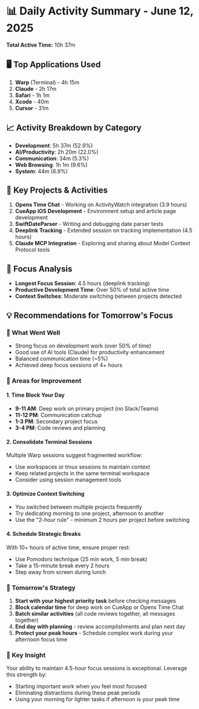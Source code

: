 # 📊 Daily Activity Summary - June 12, 2025

**Total Active Time:** 10h 37m

## 🖥️ Top Applications Used
1. **Warp** (Terminal) - 4h 15m 
2. **Claude** - 2h 17m
3. **Safari** - 1h 1m
4. **Xcode** - 40m
5. **Cursor** - 31m

## 📈 Activity Breakdown by Category
- **Development**: 5h 37m (52.9%)
- **AI/Productivity**: 2h 20m (22.0%)
- **Communication**: 34m (5.3%)
- **Web Browsing**: 1h 1m (9.6%)
- **System**: 44m (6.9%)

## 🎯 Key Projects & Activities
1. **Opens Time Chat** - Working on ActivityWatch integration (3.9 hours)
2. **CueApp iOS Development** - Environment setup and article page development
3. **SwiftDateParser** - Writing and debugging date parser tests
4. **Deeplink Tracking** - Extended session on tracking implementation (4.5 hours)
5. **Claude MCP Integration** - Exploring and sharing about Model Context Protocol tools

## 🧠 Focus Analysis
- **Longest Focus Session**: 4.5 hours (deeplink tracking)
- **Productive Development Time**: Over 50% of total active time
- **Context Switches**: Moderate switching between projects detected

## 💡 Recommendations for Tomorrow's Focus

### 🎯 What Went Well
- Strong focus on development work (over 50% of time)
- Good use of AI tools (Claude) for productivity enhancement
- Balanced communication time (~5%)
- Achieved deep focus sessions of 4+ hours

### 🔧 Areas for Improvement

#### 1. **Time Block Your Day**
- **9-11 AM**: Deep work on primary project (no Slack/Teams)
- **11-12 PM**: Communication catchup
- **1-3 PM**: Secondary project focus
- **3-4 PM**: Code reviews and planning

#### 2. **Consolidate Terminal Sessions**
Multiple Warp sessions suggest fragmented workflow:
- Use workspaces or tmux sessions to maintain context
- Keep related projects in the same terminal workspace
- Consider using session management tools

#### 3. **Optimize Context Switching**
- You switched between multiple projects frequently
- Try dedicating morning to one project, afternoon to another
- Use the "2-hour rule" - minimum 2 hours per project before switching

#### 4. **Schedule Strategic Breaks**
With 10+ hours of active time, ensure proper rest:
- Use Pomodoro technique (25 min work, 5 min break)
- Take a 15-minute break every 2 hours
- Step away from screen during lunch

### 📅 Tomorrow's Strategy
1. **Start with your highest priority task** before checking messages
2. **Block calendar time** for deep work on CueApp or Opens Time Chat
3. **Batch similar activities** (all code reviews together, all messages together)
4. **End day with planning** - review accomplishments and plan next day
5. **Protect your peak hours** - Schedule complex work during your afternoon focus time

### 🚀 Key Insight
Your ability to maintain 4.5-hour focus sessions is exceptional. Leverage this strength by:
- Starting important work when you feel most focused
- Eliminating distractions during these peak periods
- Using your morning for lighter tasks if afternoon is your peak time